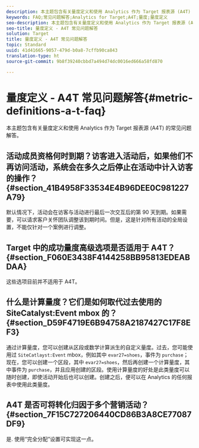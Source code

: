 ```yaml
---
description: 本主题包含有关量度定义和使用 Analytics 作为 Target 报表源 (A4T) 的常见问题解答。
keywords: FAQ;常见问题解答;Analytics for Target;A4T;量度;量度定义
seo-description: 本主题包含有关量度定义和使用 Analytics 作为 Target 报表源 (A4T) 的常见问题解答。
seo-title: 量度定义 - A4T 常见问题解答
solution: Target
title: 量度定义 - A4T 常见问题解答
topic: Standard
uuid: 41d41665-9057-479d-b0a8-7cffb90ca843
translation-type: ht
source-git-commit: 9b8f39240cbbd7a494d74dc0016ed666a58fd870

---
```



# 量度定义 - A4T 常见问题解答{#metric-definitions-a-t-faq}

本主题包含有关量度定义和使用 Analytics 作为 Target 报表源 (A4T) 的常见问题解答。

## 活动成员资格何时到期？访客进入活动后，如果他们不再访问活动，系统会在多久之后停止在活动中计入访客的操作？ {#section_41B4958F33534E4B96DEE0C981227A79}

默认情况下，活动会在访客与活动进行最后一次交互后的第 90 天到期。如果需要，可以请求客户关怀团队调整该到期时间。但是，这是针对所有活动的全局设置，不能仅针对一个案例进行调整。

## Target 中的成功量度高级选项是否适用于 A4T？ {#section_F060E3438F4144258BB95813EDEABDAA}

这些选项目前并不适用于 A4T。

## 什么是计算量度？它们是如何取代过去使用的 SiteCatalyst:Event mbox 的？ {#section_D59F4719E6B94758A2187427C17F8EF3}

通过计算量度，您可以创建从区段或数学计算派生的自定义量度。过去，您可能使用过 `SiteCatlayst:Event` mbox，例如其中 `evar27=shoes`，事件为 `purchase`；现在，您可以创建一个区段，其中 `evar27=shoes`，然后再创建一个计算量度，其中事件为 `purchase`，并且应用创建的区段。使用计算量度的好处是此类量度可以随时创建，即使活动开始后也可以创建。创建之后，便可以在 Analytics 的任何报表中使用此类量度。

## A4T 是否可将转化归因于多个营销活动？ {#section_7F15C727206440CD86B3A8CE77087DF9}

是. 使用“完全分配”设置可实现这一点。
